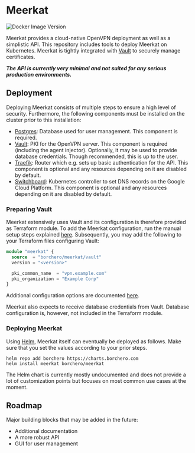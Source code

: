 # Meerkat

![Docker Image Version](https://img.shields.io/docker/v/borchero/meerkat)

Meerkat provides a cloud-native OpenVPN deployment as well as a simplistic API. This repository
includes tools to deploy Meerkat on Kubernetes. Meerkat is tightly integrated with
[Vault](https://www.vaultproject.io/) to securely manage certificates.

**_The API is currently very minimal and not suited for any serious production environments._**

## Deployment

Deploying Meerkat consists of multiple steps to ensure a high level of security. Furthermore, the
following components must be installed on the cluster prior to this installation:

- [Postgres](https://www.postgresql.org/): Database used for user management. This component is
  required.
- [Vault](https://www.vaultproject.io/): PKI for the OpenVPN server. This component is required
  (including the agent injector). Optionally, it may be used to provide database credentials.
  Though recommended, this is up to the user.
- [Traefik](https://containo.us/traefik/): Router which e.g. sets up basic authentication for the
  API. This component is optional and any resources depending on it are disabled by default.
- [Switchboard](https://github.com/borchero/switchboard/): Kubernetes controller to set DNS records
  on the Google Cloud Platform. This component is optional and any resources depending on it are
  disabled by default.

### Preparing Vault

Meerkat extensively uses Vault and its configuration is therefore provided as Terraform module.
To add the Meerkat configuration, run the manual setup steps explained
[here](https://github.com/borchero/terraform-vault-meerkat#prerequisites). Subsequently, you may
add the following to your Terraform files configuring Vault:

```terraform
module "meerkat" {
  source  = "borchero/meerkat/vault"
  version = "<version>"

  pki_common_name  = "vpn.example.com"
  pki_organization = "Example Corp"
}
```

Additional configuration options are documented
[here](https://registry.terraform.io/modules/borchero/meerkat/vault?tab=inputs).

Meerkat also expects to receive database credentials from Vault. Database configuration is,
however, not included in the Terraform module.

### Deploying Meerkat

Using [Helm](https://helm.sh/), Meerkat itself can eventually be deployed as follows. Make sure
that you set the values according to your prior steps.

```
helm repo add borchero https://charts.borchero.com
helm install meerkat borchero/meerkat
```

The Helm chart is currently mostly undocumented and does not provide a lot of customization points
but focuses on most common use cases at the moment.

## Roadmap

Major building blocks that may be added in the future:

* Additional documentation
* A more robust API
* GUI for user management
